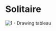 # Solitaire
 
![1 - Drawing tableau](https://user-images.githubusercontent.com/66743720/141697485-f370bab2-09c6-4245-9f11-568ff56992cb.PNG)
